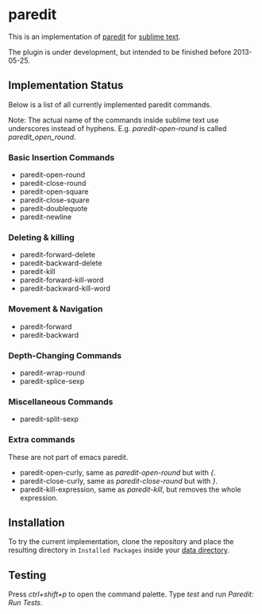 # paredit

This is an implementation of [paredit](http://www.emacswiki.org/emacs/ParEdit)
for [sublime text](http://www.sublimetext.com/).

The plugin is under development, but intended to be finished before 2013-05-25.

## Implementation Status

Below is a list of all currently implemented paredit commands.

Note: The actual name of the commands inside sublime text use 
underscores instead of hyphens. E.g. *paredit-open-round* is
called *paredit_open_round*.

### Basic Insertion Commands

* paredit-open-round
* paredit-close-round
* paredit-open-square
* paredit-close-square
* paredit-doublequote
* paredit-newline

### Deleting & killing

* paredit-forward-delete
* paredit-backward-delete
* paredit-kill
* paredit-forward-kill-word
* paredit-backward-kill-word

### Movement & Navigation

* paredit-forward
* paredit-backward

### Depth-Changing Commands

* paredit-wrap-round
* paredit-splice-sexp

### Miscellaneous Commands

* paredit-split-sexp

### Extra commands

These are not part of emacs paredit.

* paredit-open-curly, same as *paredit-open-round* but with *{*.
* paredit-close-curly, same as *paredit-close-round* but with *}*.
* paredit-kill-expression, same as *paredit-kill*, but removes the
whole expression.

## Installation

To try the current implementation, clone the repository and place the resulting
directory in `Installed Packages` inside your
[data directory](http://docs.sublimetext.info/en/latest/basic_concepts.html#the-data-directory).

## Testing

Press *ctrl+shift+p* to open the command palette. Type *test*
and run *Paredit: Run Tests*.
